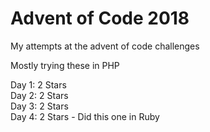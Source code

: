 # Advent of Code 2018
My attempts at the advent of code challenges  

Mostly trying these in PHP  

Day 1: 2 Stars  
Day 2: 2 Stars  
Day 3: 2 Stars  
Day 4: 2 Stars - Did this one in Ruby
